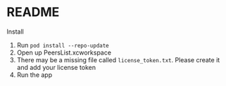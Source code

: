 # README

Install

1. Run `pod install --repo-update`
2. Open up PeersList.xcworkspace
3. There may be a missing file called `license_token.txt`. Please create it and add your license token
4. Run the app
